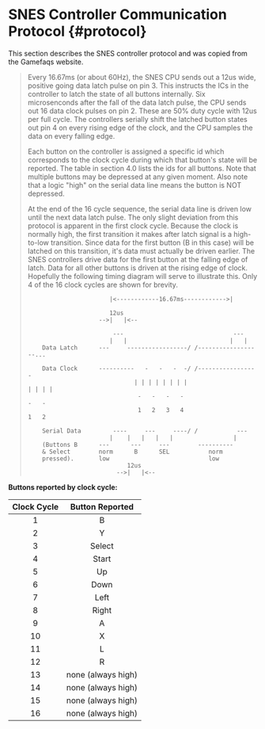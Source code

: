  SNES Controller Communication Protocol {#protocol}
 ======================================

 This section describes the SNES controller protocol and was copied from
 the Gamefaqs website.
 
  > Every 16.67ms (or about 60Hz), the SNES CPU sends out a 12us wide, positive
  > going data latch pulse on pin 3. This instructs the ICs in the controller
  > to latch the state of all buttons internally. Six microsenconds after the
  > fall of the data latch pulse, the CPU sends out 16 data clock pulses on
  > pin 2. These are 50% duty cycle with 12us per full cycle. The controllers
  > serially shift the latched button states out pin 4 on every rising edge
  > of the clock, and the CPU samples the data on every falling edge.
  >
  > Each button on the controller is assigned a specific id which corresponds
  > to the clock cycle during which that button's state will be reported.
  > The table in section 4.0 lists the ids for all buttons. Note that
  > multiple buttons may be depressed at any given moment. Also note
  > that a logic "high" on the serial data line means the button is NOT
  > depressed.
  >
  > At the end of the 16 cycle sequence, the serial data line is driven low
  > until the next data latch pulse. The only slight deviation from this
  > protocol is apparent in the first clock cycle. Because the clock is
  > normally high, the first transition it makes after latch signal is
  > a high-to-low transition. Since data for the first button (B in this
  > case) will be latched on this transition, it's data must actually be
  > driven earlier. The SNES controllers drive data for the first button
  > at the falling edge of latch. Data for all other buttons is driven at
  > the rising edge of clock. Hopefully the following timing diagram will
  > serve to illustrate this. Only 4 of the 16 clock cycles are shown for
  > brevity.
  >
  >                            |<------------16.67ms------------>|
  >
  >                            12us
  >                         -->|   |<--
  >
  >                             ---                               ---
  >                            |   |                             |   |
  >         Data Latch      ---     -----------------/ /------------------...
  >
  >         Data Clock      ----------   -   -   -  -/ /----------------   -
  >                                   | | | | | | | |                   | | | |
  >                                    -   -   -   -                     -   -
  >                                    1   2   3   4                     1   2
  >
  >         Serial Data         ----     ---     ----/ /           ---
  >                            |    |   |   |   |                 |
  >         (Buttons B      ---      ---     ---        ----------
  >         & Select        norm      B      SEL           norm
  >         pressed).       low                            low
  >                                 12us
  >                              -->|   |<--
  >

__Buttons reported by clock cycle:__

| Clock Cycle     | Button Reported                  |
|:---------------:|:--------------------------------:|
|      1 	        |       B                          |
|      2          |     	Y                          |
|      3          |     	Select                     |
|      4          |     	Start                      |
|      5          |     	Up                         |
|      6          |     	Down                       |
|      7          |     	Left                       |
|      8          |     	Right                      |
|      9          |     	A                          |
|      10         |     	X                          |
|      11         |     	L                          |
|      12         |     	R                          |
|      13         |     	none (always high)         |
|      14         |     	none (always high)         | 
|      15         |     	none (always high)         |
|      16         |     	none (always high)         |
